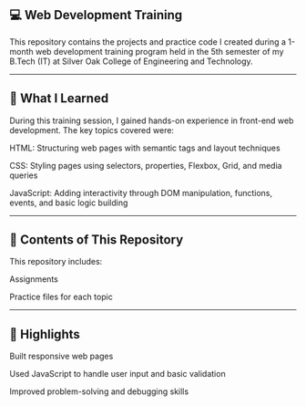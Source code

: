 💻 Web Development Training 
--------------------------------------------------------------------------------------------------------------------------------------------------------------------------------------------------------------------
This repository contains the projects and practice code I created during a 1-month web development training program held in the 5th semester of my B.Tech (IT) at Silver Oak College of Engineering and Technology.

-----------------------------------------------------------------------------------------------------------------------------------------------------------------------------------------------------------------------



🧠 What I Learned
-----------------------------------------------------------------------------------------------------------------------------------------------------------------------------------------------------------------------------
During this training session, I gained hands-on experience in front-end web development. The key topics covered were:

HTML: Structuring web pages with semantic tags and layout techniques

CSS: Styling pages using selectors, properties, Flexbox, Grid, and media queries

JavaScript: Adding interactivity through DOM manipulation, functions, events, and basic logic building

---------------------------------------------------------------------------------------------------------------------------------------------------------------------------------------------------------------------------

📁 Contents of This Repository
----------------------------------------------------------------------------------------------------------------------------------------------------------------------------------------------------------------------------
This repository includes:

 Assignments

Practice files for each topic

---------------------------------------------------------------------------------------------------------------------------------------------------------------------------------------------------------------------------------

🚀 Highlights
-----------------------------------------------------------------------------------------------------------------------------------------------------------------------------------------------------------------------------
Built responsive web pages

Used JavaScript to handle user input and basic validation

Improved problem-solving and debugging skills
